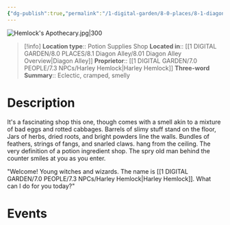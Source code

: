 ```yaml
---
{"dg-publish":true,"permalink":"/1-digital-garden/8-0-places/8-1-diagon-alley/8-1-02-hemlock-s-apothecary/","tags":["#place","diagon-alley","#shop"]}
---
```


![Hemlock's Apothecary.jpg|300](/img/user/1%20DIGITAL%20GARDEN/Images%20&%20Banners/Hemlock's%20Apothecary.jpg)
>[!info]
>**Location type**:: Potion Supplies Shop 
>**Located in**:: [[1 DIGITAL GARDEN/8.0 PLACES/8.1 Diagon Alley/8.01 Diagon Alley Overview\|Diagon Alley]]
>**Proprietor**:: [[1 DIGITAL GARDEN/7.0 PEOPLE/7.3 NPCs/Harley Hemlock\|Harley Hemlock]]
>**Three-word Summary**:: Eclectic, cramped, smelly 

# Description

It's a fascinating shop this one, though comes with a smell akin to a mixture of bad eggs and rotted cabbages. Barrels of slimy stuff stand on the floor, Jars of herbs, dried roots, and bright powders line the walls. Bundles of feathers, strings of fangs, and snarled claws. hang from the ceiling. The very definition of a potion ingredient shop. The spry old man behind the counter smiles at you as you enter.

"Welcome! Young witches and wizards. The name is [[1 DIGITAL GARDEN/7.0 PEOPLE/7.3 NPCs/Harley Hemlock\|Harley Hemlock]]. What can I do for you today?"

# Events


